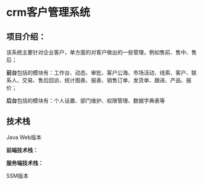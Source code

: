 # crm客户管理系统
## 项目介绍：

该系统主要针对企业客户，单方面的对客户做出的一些管理，例如售前、售中、售后；

**前台**包括的模块有：工作台、动态、审批、客户公海、市场活动、线索、客户、联系人、交易、售后回访、统计图表、报表、销售订单、发货单、跟进、产品、报价；

**后台**包括的模块有：个人设置、部门维护、权限管理、数据字典表等 



## 技术栈

Java Web版本

**前端技术栈：** 

**服务端技术栈：** 



SSM版本